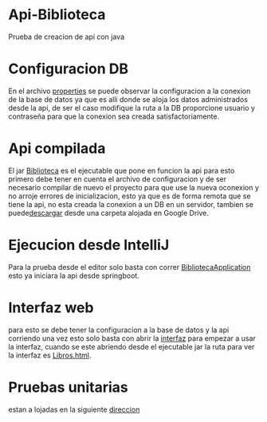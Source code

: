 # Api-Biblioteca
Prueba de creacion de api con java

# Configuracion DB
En el archivo [properties](src/main/resources/application.properties) se puede observar la configuracion a la conexion de la base de datos ya que es alli donde se aloja los datos administrados desde la api, de ser el caso modifique la ruta a la DB proporcione usuario y contraseña para que la conexion sea creada satisfactoriamente.

# Api compilada
El jar [Biblioteca](src/main/java/com/example/Biblioteca/Biblioteca-0.0.1-SNAPSHOT.jar)  es el ejecutable que pone en funcion la api para esto primero debe tener en cuenta el archivo de configuracion y de ser necesario compilar de nuevo el proyecto para que use la nueva oconexion y no arroje errores de inicializacion, esto ya que es de forma remota que se tiene la api, no esta creada la conexion a un DB en un servidor,
tambien se puede[descargar](https://drive.google.com/drive/folders/1rEW0SsZAKPcaFV0ILigsvkKnsExYQxv5) desde una carpeta alojada en Google Drive.

# Ejecucion desde IntelliJ
Para la prueba desde el editor solo basta con correr [BibliotecaApplication](src/main/java/com/example/Biblioteca/BibliotecaApplication.java) esto ya iniciara la api desde springboot.

# Interfaz web
para esto se debe tener la configuracion a la base de datos y la api corriendo una vez esto solo basta con abrir la [interfaz](src/main/resources/static/Libros.html) para empezar a usar la interfaz, cuando se este abriendo desde el ejecutable jar la ruta para ver la interfaz es [Libros.html](http://localhost:8080/Libros.html).

# Pruebas unitarias

estan a lojadas en la siguiente [direccion](src/test/java/com/example/Biblioteca/ApiTest.java)